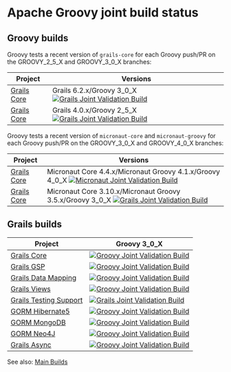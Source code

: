 # Apache Groovy joint build status

## Groovy builds

Groovy tests a recent version of `grails-core` for each Groovy push/PR
on the GROOVY_2_5_X and GROOVY_3_0_X branches:

| Project | Versions |
| ------- | -------- |
| [Grails Core](https://github.com/grails/grails-core/) | Grails 6.2.x/Groovy 3_0_X [![Grails Joint Validation Build](https://github.com/apache/groovy/actions/workflows/grails-joint-validation.yml/badge.svg)](https://github.com/apache/groovy/actions/workflows/grails-joint-validation.yml?branch=GROOVY_3_0_X) 
| [Grails Core](https://github.com/grails/grails-core/) | Grails 4.0.x/Groovy 2_5_X [![Grails Joint Validation Build](https://github.com/apache/groovy/actions/workflows/grails-joint-validation.yml/badge.svg)](https://github.com/apache/groovy/actions/workflows/grails-joint-validation.yml?branch=GROOVY_2_5_X) 

Groovy tests a recent version of `micronaut-core` and `micronaut-groovy`
for each Groovy push/PR on the GROOVY_3_0_X and GROOVY_4_0_X branches:

| Project | Versions |
| ------- | -------- |
| [Grails Core](https://github.com/grails/grails-core/) | Micronaut Core 4.4.x/Micronaut Groovy 4.1.x/Groovy 4_0_X [![Micronaut Joint Validation Build](https://github.com/apache/groovy/actions/workflows/micronaut-joint-validation.yml/badge.svg)](https://github.com/apache/groovy/actions/workflows/micronaut-joint-validation.yml?branch=GROOVY_4_0_X) 
| [Grails Core](https://github.com/grails/grails-core/) | Micronaut Core 3.10.x/Micronaut Groovy 3.5.x/Groovy 3_0_X [![Grails Joint Validation Build](https://github.com/apache/groovy/actions/workflows/micronaut-joint-validation.yml/badge.svg)](https://github.com/apache/groovy/actions/workflows/micronaut-joint-validation.yml?branch=GROOVY_3_0_X) 

## Grails builds

| Project | Groovy 3_0_X |
| ------- | ------------ |
| [Grails Core](https://github.com/grails/grails-core/) | [![Groovy Joint Validation Build](https://github.com/grails/grails-core/actions/workflows/groovy-joint-workflow.yml/badge.svg)](https://github.com/grails/grails-core/actions/workflows/groovy-joint-workflow.yml)
| [Grails GSP](https://github.com/grails/grails-gsp/) | [![Groovy Joint Validation Build](https://github.com/grails/grails-gsp/actions/workflows/groovy-joint-workflow.yml/badge.svg)](https://github.com/grails/grails-gsp/actions/workflows/groovy-joint-workflow.yml)
| [Grails Data Mapping](https://github.com/grails/grails-data-mapping) | [![Groovy Joint Validation Build](https://github.com/grails/grails-data-mapping/actions/workflows/groovy-joint-workflow.yml/badge.svg)](https://github.com/grails/grails-data-mapping/actions/workflows/groovy-joint-workflow.yml)
| [Grails Views](https://github.com/grails/grails-views) | [![Groovy Joint Validation Build](https://github.com/grails/grails-views/actions/workflows/groovy-joint-workflow.yml/badge.svg)](https://github.com/grails/grails-views/actions/workflows/groovy-joint-workflow.yml)
| [Grails Testing Support](https://github.com/grails/grails-testing-support) | [![Grails Joint Validation Build](https://github.com/grails/grails-testing-support/actions/workflows/groovy-joint-workflow.yml/badge.svg)](https://github.com/grails/grails-testing-support/actions/workflows/groovy-joint-workflow.yml)
| [GORM Hibernate5](https://github.com/grails/gorm-hibernate5) | [![Groovy Joint Validation Build](https://github.com/grails/gorm-hibernate5/actions/workflows/groovy-joint-workflow.yml/badge.svg)](https://github.com/grails/gorm-hibernate5/actions/workflows/groovy-joint-workflow.yml)
| [GORM MongoDB](https://github.com/grails/gorm-mongodb) | [![Groovy Joint Validation Build](https://github.com/grails/gorm-mongodb/actions/workflows/groovy-joint-workflow.yml/badge.svg)](https://github.com/grails/gorm-mongodb/actions/workflows/groovy-joint-workflow.yml)
| [GORM Neo4J](https://github.com/grails/gorm-neo4j) | [![Groovy Joint Validation Build](https://github.com/grails/gorm-neo4j/actions/workflows/groovy-joint-workflow.yml/badge.svg)](https://github.com/grails/gorm-neo4j/actions/workflows/groovy-joint-workflow.yml)
| [Grails Async](https://github.com/grails/grails-async) | [![Groovy Joint Validation Build](https://github.com/grails/grails-async/actions/workflows/groovy-joint-workflow.yml/badge.svg)](https://github.com/grails/grails-async/actions/workflows/groovy-joint-workflow.yml) |

See also: [Main Builds](./README.md)
